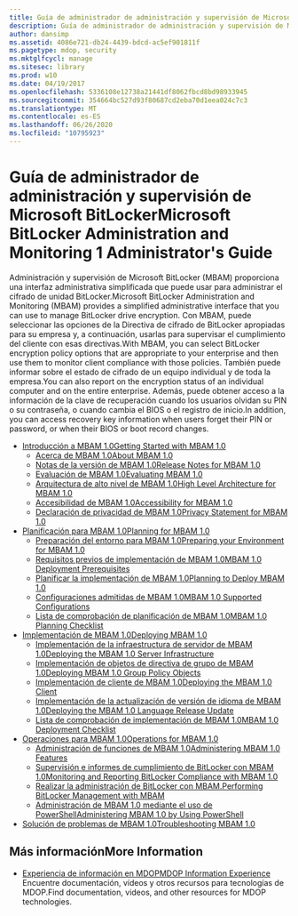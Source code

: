 ```yaml
---
title: Guía de administrador de administración y supervisión de Microsoft BitLocker
description: Guía de administrador de administración y supervisión de Microsoft BitLocker
author: dansimp
ms.assetid: 4086e721-db24-4439-bdcd-ac5ef901811f
ms.pagetype: mdop, security
ms.mktglfcycl: manage
ms.sitesec: library
ms.prod: w10
ms.date: 04/19/2017
ms.openlocfilehash: 5336108e12738a21441df8062fbcd8bd98933945
ms.sourcegitcommit: 354664bc527d93f80687cd2eba70d1eea024c7c3
ms.translationtype: MT
ms.contentlocale: es-ES
ms.lasthandoff: 06/26/2020
ms.locfileid: "10795923"
---
```

# <span data-ttu-id="2400f-103">Guía de administrador de administración y supervisión de Microsoft BitLocker</span><span class="sxs-lookup"><span data-stu-id="2400f-103">Microsoft BitLocker Administration and Monitoring 1 Administrator's Guide</span></span>

<span data-ttu-id="2400f-104">Administración y supervisión de Microsoft BitLocker (MBAM) proporciona una interfaz administrativa simplificada que puede usar para administrar el cifrado de unidad BitLocker.</span><span class="sxs-lookup"><span data-stu-id="2400f-104">Microsoft BitLocker Administration and Monitoring (MBAM) provides a simplified administrative interface that you can use to manage BitLocker drive encryption.</span></span> <span data-ttu-id="2400f-105">Con MBAM, puede seleccionar las opciones de la Directiva de cifrado de BitLocker apropiadas para su empresa y, a continuación, usarlas para supervisar el cumplimiento del cliente con esas directivas.</span><span class="sxs-lookup"><span data-stu-id="2400f-105">With MBAM, you can select BitLocker encryption policy options that are appropriate to your enterprise and then use them to monitor client compliance with those policies.</span></span> <span data-ttu-id="2400f-106">También puede informar sobre el estado de cifrado de un equipo individual y de toda la empresa.</span><span class="sxs-lookup"><span data-stu-id="2400f-106">You can also report on the encryption status of an individual computer and on the entire enterprise.</span></span> <span data-ttu-id="2400f-107">Además, puede obtener acceso a la información de la clave de recuperación cuando los usuarios olvidan su PIN o su contraseña, o cuando cambia el BIOS o el registro de inicio.</span><span class="sxs-lookup"><span data-stu-id="2400f-107">In addition, you can access recovery key information when users forget their PIN or password, or when their BIOS or boot record changes.</span></span>

- [<span data-ttu-id="2400f-108">Introducción a MBAM 1.0</span><span class="sxs-lookup"><span data-stu-id="2400f-108">Getting Started with MBAM 1.0</span></span>](getting-started-with-mbam-10.md)  
  - [<span data-ttu-id="2400f-109">Acerca de MBAM 1.0</span><span class="sxs-lookup"><span data-stu-id="2400f-109">About MBAM 1.0</span></span>](about-mbam-10.md)
  - [<span data-ttu-id="2400f-110">Notas de la versión de MBAM 1.0</span><span class="sxs-lookup"><span data-stu-id="2400f-110">Release Notes for MBAM 1.0</span></span>](release-notes-for-mbam-10.md)
  - [<span data-ttu-id="2400f-111">Evaluación de MBAM 1.0</span><span class="sxs-lookup"><span data-stu-id="2400f-111">Evaluating MBAM 1.0</span></span>](evaluating-mbam-10.md)
  - [<span data-ttu-id="2400f-112">Arquitectura de alto nivel de MBAM 1.0</span><span class="sxs-lookup"><span data-stu-id="2400f-112">High Level Architecture for MBAM 1.0</span></span>](high-level-architecture-for-mbam-10.md)
  - [<span data-ttu-id="2400f-113">Accesibilidad de MBAM 1.0</span><span class="sxs-lookup"><span data-stu-id="2400f-113">Accessibility for MBAM 1.0</span></span>](accessibility-for-mbam-10.md)
  - [<span data-ttu-id="2400f-114">Declaración de privacidad de MBAM 1.0</span><span class="sxs-lookup"><span data-stu-id="2400f-114">Privacy Statement for MBAM 1.0</span></span>](privacy-statement-for-mbam-10.md)
- [<span data-ttu-id="2400f-115">Planificación para MBAM 1.0</span><span class="sxs-lookup"><span data-stu-id="2400f-115">Planning for MBAM 1.0</span></span>](planning-for-mbam-10.md)  
  - [<span data-ttu-id="2400f-116">Preparación del entorno para MBAM 1.0</span><span class="sxs-lookup"><span data-stu-id="2400f-116">Preparing your Environment for MBAM 1.0</span></span>](preparing-your-environment-for-mbam-10.md)
  - [<span data-ttu-id="2400f-117">Requisitos previos de implementación de MBAM 1.0</span><span class="sxs-lookup"><span data-stu-id="2400f-117">MBAM 1.0 Deployment Prerequisites</span></span>](mbam-10-deployment-prerequisites.md)
  - [<span data-ttu-id="2400f-118">Planificar la implementación de MBAM 1.0</span><span class="sxs-lookup"><span data-stu-id="2400f-118">Planning to Deploy MBAM 1.0</span></span>](planning-to-deploy-mbam-10.md)
  - [<span data-ttu-id="2400f-119">Configuraciones admitidas de MBAM 1.0</span><span class="sxs-lookup"><span data-stu-id="2400f-119">MBAM 1.0 Supported Configurations</span></span>](mbam-10-supported-configurations.md)
  - [<span data-ttu-id="2400f-120">Lista de comprobación de planificación de MBAM 1.0</span><span class="sxs-lookup"><span data-stu-id="2400f-120">MBAM 1.0 Planning Checklist</span></span>](mbam-10-planning-checklist.md)
- [<span data-ttu-id="2400f-121">Implementación de MBAM 1.0</span><span class="sxs-lookup"><span data-stu-id="2400f-121">Deploying MBAM 1.0</span></span>](deploying-mbam-10.md)  
  - [<span data-ttu-id="2400f-122">Implementación de la infraestructura de servidor de MBAM 1.0</span><span class="sxs-lookup"><span data-stu-id="2400f-122">Deploying the MBAM 1.0 Server Infrastructure</span></span>](deploying-the-mbam-10-server-infrastructure.md)
  - [<span data-ttu-id="2400f-123">Implementación de objetos de directiva de grupo de MBAM 1.0</span><span class="sxs-lookup"><span data-stu-id="2400f-123">Deploying MBAM 1.0 Group Policy Objects</span></span>](deploying-mbam-10-group-policy-objects.md)
  - [<span data-ttu-id="2400f-124">Implementación de cliente de MBAM 1.0</span><span class="sxs-lookup"><span data-stu-id="2400f-124">Deploying the MBAM 1.0 Client</span></span>](deploying-the-mbam-10-client.md)
  - [<span data-ttu-id="2400f-125">Implementación de la actualización de versión de idioma de MBAM 1.0</span><span class="sxs-lookup"><span data-stu-id="2400f-125">Deploying the MBAM 1.0 Language Release Update</span></span>](deploying-the-mbam-10-language-release-update.md)
  - [<span data-ttu-id="2400f-126">Lista de comprobación de implementación de MBAM 1.0</span><span class="sxs-lookup"><span data-stu-id="2400f-126">MBAM 1.0 Deployment Checklist</span></span>](mbam-10-deployment-checklist.md)
- [<span data-ttu-id="2400f-127">Operaciones para MBAM 1.0</span><span class="sxs-lookup"><span data-stu-id="2400f-127">Operations for MBAM 1.0</span></span>](operations-for-mbam-10.md)  
  - [<span data-ttu-id="2400f-128">Administración de funciones de MBAM 1.0</span><span class="sxs-lookup"><span data-stu-id="2400f-128">Administering MBAM 1.0 Features</span></span>](administering-mbam-10-features.md)
  - [<span data-ttu-id="2400f-129">Supervisión e informes de cumplimiento de BitLocker con MBAM 1.0</span><span class="sxs-lookup"><span data-stu-id="2400f-129">Monitoring and Reporting BitLocker Compliance with MBAM 1.0</span></span>](monitoring-and-reporting-bitlocker-compliance-with-mbam-10.md)
  - [<span data-ttu-id="2400f-130">Realizar la administración de BitLocker con MBAM.</span><span class="sxs-lookup"><span data-stu-id="2400f-130">Performing BitLocker Management with MBAM</span></span>](performing-bitlocker-management-with-mbam.md)
  - [<span data-ttu-id="2400f-131">Administración de MBAM 1.0 mediante el uso de PowerShell</span><span class="sxs-lookup"><span data-stu-id="2400f-131">Administering MBAM 1.0 by Using PowerShell</span></span>](administering-mbam-10-by-using-powershell.md)
- [<span data-ttu-id="2400f-132">Solución de problemas de MBAM 1.0</span><span class="sxs-lookup"><span data-stu-id="2400f-132">Troubleshooting MBAM 1.0</span></span>](troubleshooting-mbam-10.md)  

## <span data-ttu-id="2400f-133">Más información</span><span class="sxs-lookup"><span data-stu-id="2400f-133">More Information</span></span>
- [<span data-ttu-id="2400f-134">Experiencia de información en MDOP</span><span class="sxs-lookup"><span data-stu-id="2400f-134">MDOP Information Experience</span></span>](https://go.microsoft.com/fwlink/p/?LinkId=236032)  
  <span data-ttu-id="2400f-135">Encuentre documentación, vídeos y otros recursos para tecnologías de MDOP.</span><span class="sxs-lookup"><span data-stu-id="2400f-135">Find documentation, videos, and other resources for MDOP technologies.</span></span>
